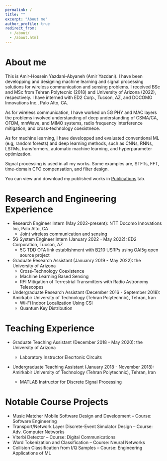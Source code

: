 ```yaml
---
permalink: /
title: ""
excerpt: "About me"
author_profile: true
redirect_from: 
  - /about/
  - /about.html
---
```


About me
=========
This is Amir-Hossein Yazdani-Abyaneh (Amir Yazdani). I have been developping and designing machine learning and signal processing solutions for wireless communication and sensing problems. I received BSc and MSc from Tehran Polytecnic (2018) and University of Arizona (2022), respectively. I have interned with ED2 Corp., Tucson, AZ, and DOCOMO Innovations Inc., Palo Alto, CA. 


As for wireless communication, I have worked on 5G PHY and MAC layers the problems involved understanding of deep understanding of CSMA/CA, OFDM, mmWave, and MIMO systems, radio frequency interference mitigation, and cross-technology coexistnece. 

As for machine learning, I have developped and evaluated conventional ML (e.g, random forests) and deep learning methods, such as CNNs, RNNs, LSTMs, transformers, automatic machine learning, and hyperparameter optimization. 

Signal processing is used in all my works. Some examples are, STFTs, FFT, time-domain CFO compensation, and filter design.

You can view and download my published works in [Publications](https://amirhya.github.io/amir.github.io//publications/) tab.



<!--
<div align="center">
<img src="https://amirhya.github.io/amir.github.io//images/profile.jpg">
</div>
<br/>
 -->


Research and Engineering Experience
======
* Research Engineer Intern (May 2022-present): NTT Docomo Innovations Inc, Palo Alto, CA
  * Joint wireless communication and sensing
* 5G System Engineer Intern (January 2022 - May 2022): ED2 Corporation, Tucson, AZ
  * 5G TDD OTA link establishment with B210 USRPs using [OAI5g](https://gitlab.eurecom.fr/oai/openairinterface5g) open source project
* Graduate Research Assistant (Januanry 2019 - May 2022): the University of Arizona
  * Cross-Technology Coexistence 
  * Machine Learning Based Sensing
  * RFI Mitigation of Terrestrial Transmitters with Radio Astronomy Telescopes
* Undergraduate Research Assistant (December 2016 - September 2018): Amirkabir University of Technology (Tehran Polytechnic), Tehran, Iran
  * Wi-Fi Indoor Localization Using CSI
  * Quantum Key Distribution

Teaching Experience
======

* Graduate Teaching Assistant (December 2018 - May 2020): the University of Arizona
  * Laboratory Instructor Elecrtonic Circuits

* Undergraduate Teaching Assistant (January 2018 - November 2018): Amirkabir University of Technology (Tehran Polytechnic), Tehran, Iran
  * MATLAB Instructor for Discrete Signal Processing
  

Notable Course Projects
======
* Music Matcher Mobile Software Design and Development – Course: Software Engineering 
* Transport/Network Layer Discrete-Event Simulator Design – Course: Adv. Computer Networks 
* Viterbi Detector – Course: Digital Communications 
* Word Tokenization and Classification – Course: Neural Networks
* Collision Classification from I/Q Samples – Course: Engineering Applications of ML




